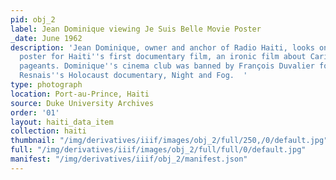 ```yaml
---
pid: obj_2
label: Jean Dominique viewing Je Suis Belle Movie Poster
_date: June 1962
description: 'Jean Dominique, owner and anchor of Radio Haiti, looks on at a promotional
  poster for Haiti''s first documentary film, an ironic film about Caribbean beauty
  pageants. Dominique''s cinema club was banned by François Duvalier for showing Alain
  Resnais''s Holocaust documentary, Night and Fog.  '
type: photograph
location: Port-au-Prince, Haiti
source: Duke University Archives
order: '01'
layout: haiti_data_item
collection: haiti
thumbnail: "/img/derivatives/iiif/images/obj_2/full/250,/0/default.jpg"
full: "/img/derivatives/iiif/images/obj_2/full/full/0/default.jpg"
manifest: "/img/derivatives/iiif/obj_2/manifest.json"
---
```

